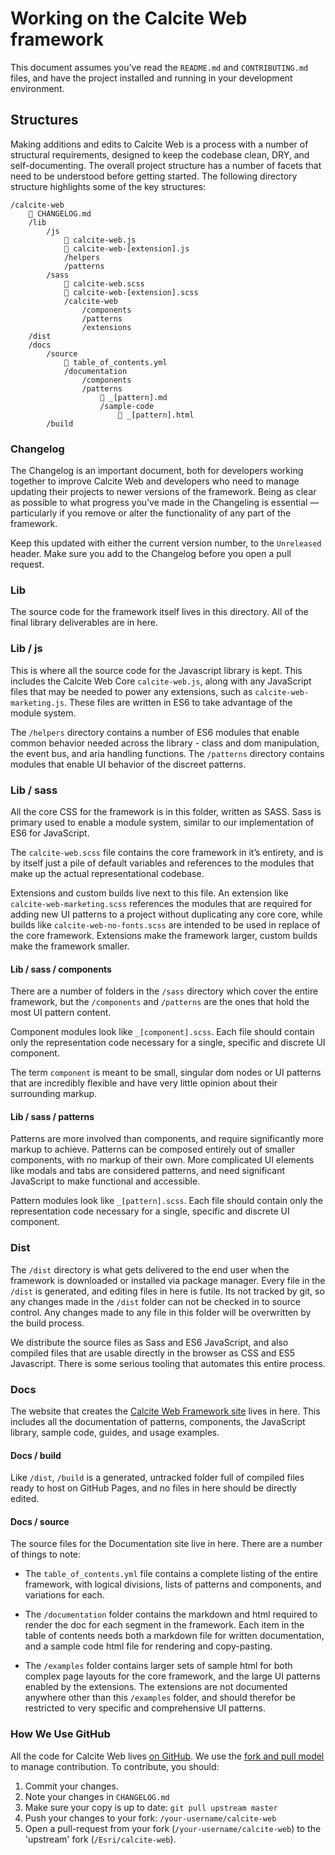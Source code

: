 <!-- To run a development environment, just type `grunt`. You should have a copy of the documentation site live at [localhost:8888](http://localhost:8888). As you develop features and fix bugs, be sure to write notes in `CHANGELOG.md`.
 -->

# Working on the Calcite Web framework

This document assumes you’ve read the `README.md` and `CONTRIBUTING.md` files, and have the project installed and running in your development environment.

## Structures

Making additions and edits to Calcite Web is a process with a number of structural requirements, designed to keep the codebase clean, DRY,  and self-documenting. The overall project structure has a number of facets that need to be understood before getting started. The following directory structure highlights some of the key structures:

```
/calcite-web
    📄 CHANGELOG.md
    /lib
        /js
            📄 calcite-web.js
            📄 calcite-web-[extension].js
            /helpers
            /patterns
        /sass
            📄 calcite-web.scss
            📄 calcite-web-[extension].scss
            /calcite-web
                /components
                /patterns
                /extensions
    /dist
    /docs
        /source
            📄 table_of_contents.yml
            /documentation
                /components
                /patterns
                    📄 _[pattern].md
                    /sample-code
                        📄 _[pattern].html
        /build
```


### Changelog

The Changelog is an important document, both for developers working together to improve Calcite Web and developers who need to manage updating their projects to newer versions of the framework. Being as clear as possible to what progress you’ve made in the Changeling is essential — particularly if you remove or alter the functionality of any part of the framework.

Keep this updated with either the current version number, to the  `Unreleased` header. Make sure you add to the Changelog before you open a pull request.

### Lib

The source code for the framework itself lives in this directory. All of the final library deliverables are in here.

### Lib / js

This is where all the source code for the Javascript library is kept. This includes the Calcite Web Core `calcite-web.js`, along with any JavaScript files that may be needed to power any extensions, such as `calcite-web-marketing.js`. These files are written in ES6 to take advantage of the module system.

The `/helpers` directory contains a number of ES6 modules that enable common behavior needed across the library - class and dom manipulation, the event bus, and aria handling functions. The `/patterns` directory contains modules that enable UI behavior of the discreet patterns.

### Lib / sass

All the core CSS for the framework is in this folder, written as  SASS. Sass is primary used to enable a module system, similar to our implementation of ES6 for JavaScript.

The `calcite-web.scss` file contains the core framework in it’s entirety, and is by itself just a pile of default variables and references to the modules that make up the actual representational codebase.

Extensions and custom builds live next to this file. An extension like `calcite-web-marketing.scss` references the modules that are required for adding new UI patterns to a project without duplicating any core core, while builds like `calcite-web-no-fonts.scss` are intended to be used in replace of the core framework. Extensions make the framework larger, custom builds make the framework smaller.

#### Lib / sass / components

There are a number of folders in the `/sass` directory which cover the entire framework, but the `/components` and `/patterns` are the ones that hold the most UI pattern content.

Component modules look like `_[component].scss`. Each file should contain only the representation code necessary for a single, specific and discrete UI component.

The term `component` is meant to be small, singular dom nodes or UI patterns that are incredibly flexible and have very little opinion about their surrounding markup.

#### Lib / sass / patterns

Patterns are more involved than components, and require significantly more markup to achieve. Patterns can be composed entirely out of smaller components, with no markup of their own. More complicated UI elements like modals and tabs are considered patterns, and need significant JavaScript to make functional and accessible.

Pattern modules look like `_[pattern].scss`. Each file should contain only the representation code necessary for a single, specific and discrete UI component.

### Dist

The `/dist` directory is what gets delivered to the end user when the framework is downloaded or installed via package manager. Every file in the `/dist` is generated, and editing files in here is futile. Its not tracked by git, so any changes made in the `/dist` folder can not be checked in to source control. Any changes made to any file in this folder will be overwritten by the build process.

We distribute the source files as Sass and ES6 JavaScript, and also compiled files that are usable directly in the browser as CSS and ES5 Javascript. There is some serious tooling that automates this entire process.

### Docs

The website that creates the [Calcite Web Framework site](http://esri.github.io/calcite-web/) lives in here. This includes all the documentation of patterns, components, the JavaScript library, sample code, guides, and usage examples.

#### Docs / build

Like `/dist`, `/build` is a generated, untracked folder full of compiled files ready to host on GitHub Pages, and no files in here should be directly edited.

#### Docs / source

The source files for the Documentation site live in here. There are a number of things to note:

- The `table_of_contents.yml` file contains a complete listing of the entire framework, with logical divisions, lists of patterns and components, and variations for each.

- The `/documentation` folder contains the markdown and html required to render the doc for each segment in the framework. Each item in the table of contents needs both a markdown file for written documentation, and a sample code html file for rendering and copy-pasting.

- The `/examples` folder contains larger sets of sample html for both complex page layouts for the core framework, and the large UI patterns enabled by the extensions. The extensions are not documented anywhere other than this `/examples` folder, and should therefor be restricted to very specific and comprehensive UI patterns.



### How We Use GitHub

All the code for Calcite Web lives [on GitHub](https://github.com/esri/calcite-web). We use the [fork and pull model](https://help.github.com/articles/using-pull-requests/) to manage contribution. To contribute, you should:

1. Commit your changes.
2. Note your changes in `CHANGELOG.md`
3. Make sure your copy is up to date: `git pull upstream master`
4. Push your changes to your fork: `/your-username/calcite-web`
5. Open a pull-request from your fork (`/your-username/calcite-web`) to the 'upstream' fork (`/Esri/calcite-web`).
